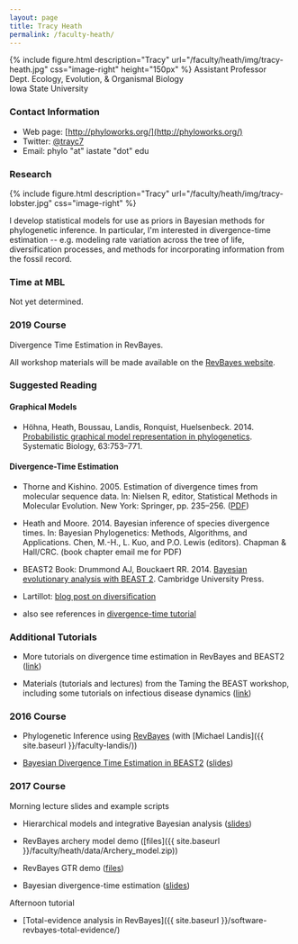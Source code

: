 ```yaml
---
layout: page
title: Tracy Heath
permalink: /faculty-heath/
---
```

{% include figure.html description="Tracy" url="/faculty/heath/img/tracy-heath.jpg" css="image-right" height="150px" %}
Assistant Professor<br/>
Dept. Ecology, Evolution, & Organismal Biology<br/>
Iowa State University

### Contact Information

* Web page: [http://phyloworks.org/](http://phyloworks.org/)
* Twitter: [@trayc7](https://twitter.com/trayc7)
* Email: phylo "at" iastate "dot" edu

### Research
{% include figure.html description="Tracy" url="/faculty/heath/img/tracy-lobster.jpg" css="image-right" %}

I develop statistical models for use as priors in Bayesian methods for phylogenetic inference. In particular, I'm interested in divergence-time estimation -- e.g. modeling rate variation across the tree of life, diversification processes, and methods for incorporating information from the fossil record. 

### Time at MBL

Not yet determined.

### 2019 Course

Divergence Time Estimation in RevBayes.

All workshop materials will be made available on the [RevBayes website](https://revbayes.github.io/workshops/woodshole2019.html). 

### Suggested Reading

#### Graphical Models
* Höhna, Heath, Boussau, Landis, Ronquist, Huelsenbeck. 2014. [Probabilistic graphical model representation in phylogenetics](https://doi.org/10.1093/sysbio/syu039). Systematic Biology, 63:753–771.

#### Divergence-Time Estimation

* Thorne and Kishino. 2005. Estimation of divergence times from molecular sequence data. In: Nielsen R, editor, Statistical Methods in Molecular Evolution. New York: Springer, pp. 235–256. ([PDF](ftp://statgen.ncsu.edu/pub/thorne/mypapers/clockreview1215wfigs.pdf))

* Heath and Moore. 2014. Bayesian inference of species divergence times. In: Bayesian Phylogenetics: Methods, Algorithms, and Applications. Chen, M.-H., L. Kuo, and P.O. Lewis (editors). Chapman & Hall/CRC. (book chapter email me for PDF)

* BEAST2 Book: Drummond AJ, Bouckaert RR. 2014. [Bayesian evolutionary analysis with BEAST 2](http://www.beast2.org/book.html). Cambridge University Press.

* Lartillot: [blog post on diversification](http://bayesiancook.blogspot.com/2013/12/two-sides-of-same-coin.html)

* also see references in [divergence-time tutorial](http://treethinkers.org/wp-content/uploads/2014/08/DivTime_BEAST2_tutorial_2014)

### Additional Tutorials

* More tutorials on divergence time estimation in RevBayes and BEAST2 ([link](http://phyloworks.org/workshops/divtime.html))

* Materials (tutorials and lectures) from the Taming the BEAST workshop, including some tutorials on infectious disease dynamics ([link](https://www.bsse.ethz.ch/cevo/taming-the-beast/materials.html))

### 2016 Course

* Phylogenetic Inference using [RevBayes](https://revbayes.github.io) (with [Michael Landis]({{ site.baseurl }}/faculty-landis/))

* [Bayesian Divergence Time Estimation in BEAST2](http://phyloworks.org/workshops/divtime.html) ([slides](http://phyloworks.org/workshops/WH_2015_divtime_lec_d.pdf))

### 2017 Course

Morning lecture slides and example scripts

* Hierarchical models and integrative Bayesian analysis ([slides](https://www.slideshare.net/trayc7/integrative-bayesian-analysis-in-revbayes))

* RevBayes archery model demo ([files]({{ site.baseurl }}/faculty/heath/data/Archery_model.zip))

* RevBayes GTR demo ([files](https://github.com/revbayes/revbayes_tutorial/tree/master/RB_CTMC_Tutorial))

* Bayesian divergence-time estimation ([slides](https://www.slideshare.net/trayc7/bayesian-divergence-time-estimation-lecture-at-bodega-2014-workshop))

Afternoon tutorial
* [Total-evidence analysis in RevBayes]({{ site.baseurl }}/software-revbayes-total-evidence/)
